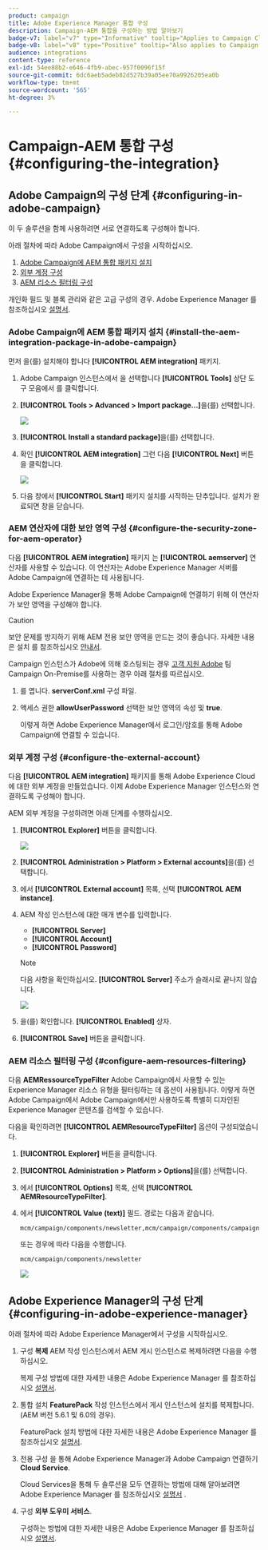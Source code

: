 ```yaml
---
product: campaign
title: Adobe Experience Manager 통합 구성
description: Campaign-AEM 통합을 구성하는 방법 알아보기
badge-v7: label="v7" type="Informative" tooltip="Applies to Campaign Classic v7"
badge-v8: label="v8" type="Positive" tooltip="Also applies to Campaign v8"
audience: integrations
content-type: reference
exl-id: 54ee88b2-e646-4fb9-abec-957f0096f15f
source-git-commit: 6dc6aeb5adeb82d527b39a05ee70a9926205ea0b
workflow-type: tm+mt
source-wordcount: '565'
ht-degree: 3%

---
```


# Campaign-AEM 통합 구성{#configuring-the-integration}



## Adobe Campaign의 구성 단계 {#configuring-in-adobe-campaign}

이 두 솔루션을 함께 사용하려면 서로 연결하도록 구성해야 합니다.

아래 절차에 따라 Adobe Campaign에서 구성을 시작하십시오.

1. [Adobe Campaign에 AEM 통합 패키지 설치](#install-the-aem-integration-package-in-adobe-campaign)
1. [외부 계정 구성](#configure-the-external-account)
1. [AEM 리소스 필터링 구성](#configure-aem-resources-filtering)

개인화 필드 및 블록 관리와 같은 고급 구성의 경우. Adobe Experience Manager 를 참조하십시오 [설명서](https://helpx.adobe.com/experience-manager/6-5/sites/administering/using/campaignonpremise.html).

### Adobe Campaign에 AEM 통합 패키지 설치 {#install-the-aem-integration-package-in-adobe-campaign}

먼저 을(를) 설치해야 합니다 **[!UICONTROL AEM integration]** 패키지.

1. Adobe Campaign 인스턴스에서 을 선택합니다 **[!UICONTROL Tools]** 상단 도구 모음에서 를 클릭합니다.
1. **[!UICONTROL Tools > Advanced > Import package...]**&#x200B;을(를) 선택합니다.

   ![](assets/aem_config_1.png)

1. **[!UICONTROL Install a standard package]**&#x200B;을(를) 선택합니다.
1. 확인 **[!UICONTROL AEM integration]** 그런 다음 **[!UICONTROL Next]** 버튼을 클릭합니다.

   ![](assets/aem_config_2.png)

1. 다음 창에서 **[!UICONTROL Start]** 패키지 설치를 시작하는 단추입니다. 설치가 완료되면 창을 닫습니다.

### AEM 연산자에 대한 보안 영역 구성 {#configure-the-security-zone-for-aem-operator}

다음 **[!UICONTROL AEM integration]** 패키지 는 **[!UICONTROL aemserver]** 연산자를 사용할 수 있습니다. 이 연산자는 Adobe Experience Manager 서버를 Adobe Campaign에 연결하는 데 사용됩니다.

Adobe Experience Manager을 통해 Adobe Campaign에 연결하기 위해 이 연산자가 보안 영역을 구성해야 합니다.

>[!CAUTION]
>
>보안 문제를 방지하기 위해 AEM 전용 보안 영역을 만드는 것이 좋습니다. 자세한 내용은 설치 를 참조하십시오 [안내서](../../installation/using/security-zones.md).

Campaign 인스턴스가 Adobe에 의해 호스팅되는 경우 [고객 지원 Adobe](https://helpx.adobe.com/kr/enterprise/admin-guide.html/enterprise/using/support-for-experience-cloud.ug.html) 팀 Campaign On-Premise를 사용하는 경우 아래 절차를 따르십시오.

1. 를 엽니다. **serverConf.xml** 구성 파일.
1. 액세스 권한 **allowUserPassword** 선택한 보안 영역의 속성 및 **true**.

   이렇게 하면 Adobe Experience Manager에서 로그인/암호를 통해 Adobe Campaign에 연결할 수 있습니다.

### 외부 계정 구성 {#configure-the-external-account}

다음 **[!UICONTROL AEM integration]** 패키지를 통해 Adobe Experience Cloud에 대한 외부 계정을 만들었습니다. 이제 Adobe Experience Manager 인스턴스와 연결하도록 구성해야 합니다.

AEM 외부 계정을 구성하려면 아래 단계를 수행하십시오.

1. **[!UICONTROL Explorer]** 버튼을 클릭합니다.

   ![](assets/aem_config_3.png)

1. **[!UICONTROL Administration > Platform > External accounts]**&#x200B;을(를) 선택합니다.
1. 에서 **[!UICONTROL External account]** 목록, 선택 **[!UICONTROL AEM instance]**.
1. AEM 작성 인스턴스에 대한 매개 변수를 입력합니다.

   * **[!UICONTROL Server]**
   * **[!UICONTROL Account]**
   * **[!UICONTROL Password]**

   >[!NOTE]
   >
   >다음 사항을 확인하십시오. **[!UICONTROL Server]** 주소가 슬래시로 끝나지 않습니다.

   ![](assets/aem_config_4.png)

1. 을(를) 확인합니다. **[!UICONTROL Enabled]** 상자.
1. **[!UICONTROL Save]** 버튼을 클릭합니다.

### AEM 리소스 필터링 구성 {#configure-aem-resources-filtering}

다음 **AEMRessourceTypeFilter** Adobe Campaign에서 사용할 수 있는 Experience Manager 리소스 유형을 필터링하는 데 옵션이 사용됩니다. 이렇게 하면 Adobe Campaign에서 Adobe Campaign에서만 사용하도록 특별히 디자인된 Experience Manager 콘텐츠를 검색할 수 있습니다.

다음을 확인하려면 **[!UICONTROL AEMResourceTypeFilter]** 옵션이 구성되었습니다.

1. **[!UICONTROL Explorer]** 버튼을 클릭합니다.
1. **[!UICONTROL Administration > Platform > Options]**&#x200B;을(를) 선택합니다.
1. 에서 **[!UICONTROL Options]** 목록, 선택 **[!UICONTROL AEMResourceTypeFilter]**.
1. 에서 **[!UICONTROL Value (text)]** 필드. 경로는 다음과 같습니다.

   ```
   mcm/campaign/components/newsletter,mcm/campaign/components/campaign_newsletterpage,mcm/neolane/components/newsletter
   ```

   또는 경우에 따라 다음을 수행합니다.

   ```
   mcm/campaign/components/newsletter
   ```

   ![](assets/aem_config_5.png)

## Adobe Experience Manager의 구성 단계 {#configuring-in-adobe-experience-manager}

아래 절차에 따라 Adobe Experience Manager에서 구성을 시작하십시오.

1. 구성 **복제** AEM 작성 인스턴스에서 AEM 게시 인스턴스로 복제하려면 다음을 수행하십시오.

   복제 구성 방법에 대한 자세한 내용은 Adobe Experience Manager 를 참조하십시오 [설명서](https://helpx.adobe.com/experience-manager/6-5/sites/deploying/using/replication.html).

1. 통합 설치 **FeaturePack** 작성 인스턴스에서 게시 인스턴스에 설치를 복제합니다. (AEM 버전 5.6.1 및 6.0의 경우).

   FeaturePack 설치 방법에 대한 자세한 내용은 Adobe Experience Manager 를 참조하십시오 [설명서](https://helpx.adobe.com/experience-manager/aem-previous-versions.html).

1. 전용 구성 을 통해 Adobe Experience Manager과 Adobe Campaign 연결하기 **Cloud Service**.

   Cloud Services을 통해 두 솔루션을 모두 연결하는 방법에 대해 알아보려면 Adobe Experience Manager 를 참조하십시오 [설명서](https://helpx.adobe.com/experience-manager/6-5/sites/administering/using/campaignonpremise.html#ConfiguringAdobeExperienceManager) .

1. 구성 **외부 도우미 서비스**.

   구성하는 방법에 대한 자세한 내용은 Adobe Experience Manager 를 참조하십시오 [설명서](https://helpx.adobe.com/experience-manager/6-5/sites/developing/using/externalizer.html).
